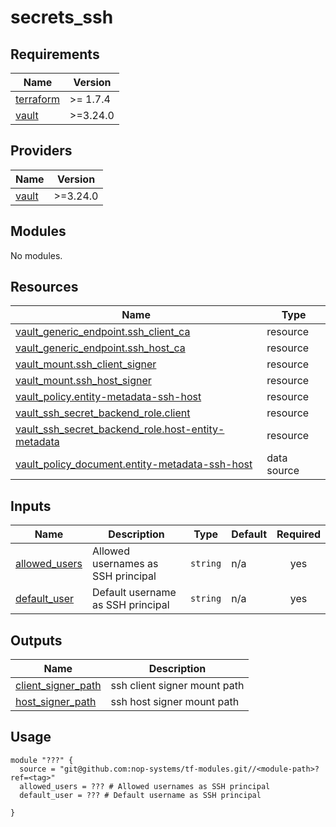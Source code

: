 # secrets_ssh

<!-- BEGIN_TF_DOCS -->
## Requirements

| Name | Version |
|------|---------|
| <a name="requirement_terraform"></a> [terraform](#requirement\_terraform) | >= 1.7.4 |
| <a name="requirement_vault"></a> [vault](#requirement\_vault) | >=3.24.0 |

## Providers

| Name | Version |
|------|---------|
| <a name="provider_vault"></a> [vault](#provider\_vault) | >=3.24.0 |

## Modules

No modules.

## Resources

| Name | Type |
|------|------|
| [vault_generic_endpoint.ssh_client_ca](https://registry.terraform.io/providers/hashicorp/vault/latest/docs/resources/generic_endpoint) | resource |
| [vault_generic_endpoint.ssh_host_ca](https://registry.terraform.io/providers/hashicorp/vault/latest/docs/resources/generic_endpoint) | resource |
| [vault_mount.ssh_client_signer](https://registry.terraform.io/providers/hashicorp/vault/latest/docs/resources/mount) | resource |
| [vault_mount.ssh_host_signer](https://registry.terraform.io/providers/hashicorp/vault/latest/docs/resources/mount) | resource |
| [vault_policy.entity-metadata-ssh-host](https://registry.terraform.io/providers/hashicorp/vault/latest/docs/resources/policy) | resource |
| [vault_ssh_secret_backend_role.client](https://registry.terraform.io/providers/hashicorp/vault/latest/docs/resources/ssh_secret_backend_role) | resource |
| [vault_ssh_secret_backend_role.host-entity-metadata](https://registry.terraform.io/providers/hashicorp/vault/latest/docs/resources/ssh_secret_backend_role) | resource |
| [vault_policy_document.entity-metadata-ssh-host](https://registry.terraform.io/providers/hashicorp/vault/latest/docs/data-sources/policy_document) | data source |

## Inputs

| Name | Description | Type | Default | Required |
|------|-------------|------|---------|:--------:|
| <a name="input_allowed_users"></a> [allowed\_users](#input\_allowed\_users) | Allowed usernames as SSH principal | `string` | n/a | yes |
| <a name="input_default_user"></a> [default\_user](#input\_default\_user) | Default username as SSH principal | `string` | n/a | yes |

## Outputs

| Name | Description |
|------|-------------|
| <a name="output_client_signer_path"></a> [client\_signer\_path](#output\_client\_signer\_path) | ssh client signer mount path |
| <a name="output_host_signer_path"></a> [host\_signer\_path](#output\_host\_signer\_path) | ssh host signer mount path |

## Usage

```hcl
module "???" {
  source = "git@github.com:nop-systems/tf-modules.git//<module-path>?ref=<tag>"
  allowed_users = ??? # Allowed usernames as SSH principal
  default_user = ??? # Default username as SSH principal
  
}
```
<!-- END_TF_DOCS -->
